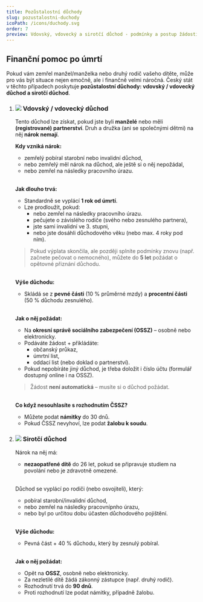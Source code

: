 ```yaml
---
title: Pozůstalostní důchody
slug: pozustalostni-duchody
icoPath: /icons/duchody.svg
order: 7
preview: Vdovský, vdovecký a sirotčí důchod - podmínky a postup žádosti. 
---
```


## Finanční pomoc po úmrtí ##

Pokud vám zemřel manžel/manželka nebo druhý rodič vašeho dítěte, může pro vás být situace nejen emočně, ale i finančně velmi náročná. Český stát v těchto případech poskytuje <b>pozůstalostní důchody: vdovský / vdovecký důchod a sirotčí důchod</b>.

1. ### ![](/icons/note.svg)  Vdovský / vdovecký důchod ###
   Tento důchod lze získat, pokud jste byli <b>manželé</b> nebo měli <b>(registrované) partnerství</b>. Druh a družka (ani se společnými dětmi) na něj <b>nárok nemají</b>.

   <b>Kdy vzniká nárok:</b>
    - zemřelý pobíral starobní nebo invalidní důchod,
    - nebo zemřelý měl nárok na důchod, ale ještě si o něj nepožádal,
    - nebo zemřel na následky pracovního úrazu.
   
   <br/><b>Jak dlouho trvá:</b>
    - Standardně se vyplácí <b>1 rok od úmrtí</b>.
    - Lze prodloužit, pokud:
      - nebo zemřel na následky pracovního úrazu.
      - pečujete o závislého rodiče (svého nebo zesnulého partnera),
      - jste sami invalidní ve 3. stupni,
      - nebo jste dosáhli důchodového věku (nebo max. 4 roky pod ním).

   > Pokud výplata skončila, ale později splníte podmínky znovu (např. začnete pečovat o nemocného), můžete do <b>5 let</b> požádat o opětovné přiznání důchodu.

   <br/><b>Výše důchodu:</b>
    - Skládá se z <b>pevné části</b> (10 % průměrné mzdy) a <b>procentní části</b> (50 % důchodu zesnulého).

   <br/><b>Jak o něj požádat:</b>
    - Na <b>okresní správě sociálního zabezpečení (OSSZ)</b> – osobně nebo elektronicky.
    - Podáváte žádost + přikládáte:
      - občanský průkaz,
      - úmrtní list,
      - oddací list (nebo doklad o partnerství).
    - Pokud nepobíráte jiný důchod, je třeba doložit i číslo účtu (formulář dostupný online i na OSSZ).

   > Žádost <b>není automatická</b> – musíte si o důchod požádat.

   <br/><b>Co když nesouhlasíte s rozhodnutím ČSSZ?</b>
    - Můžete podat <b>námitky</b> do 30 dnů.
    - Pokud ČSSZ nevyhoví, lze podat <b>žalobu k soudu</b>.
   
2. ### ![](/icons/note.svg) Sirotčí důchod ###
   Nárok na něj má:
    - <b>nezaopatřené dítě</b> do 26 let, pokud se připravuje studiem na povolání nebo je zdravotně omezené.
   
   <br/>Důchod se vyplácí po rodiči (nebo osvojiteli), který:
    - pobíral starobní/invalidní důchod,
    - nebo zemřel na následky pracovnípnho úrazu, 
    - nebo byl po určitou dobu účasten důchodového pojištění.

   <br/><b>Výše důchodu:</b>
    - Pevná část + 40 % důchodu, který by zesnulý pobíral.

   <br/><b>Jak o něj požádat:</b>
    - Opět na <b>OSSZ</b>, osobně nebo elektronicky.
    - Za nezletilé dítě žádá zákonný zástupce (např. druhý rodič).
    - Rozhodnutí trvá do <b>90 dnů</b>.
    - Proti rozhodnutí lze podat námitky, případně žalobu.
